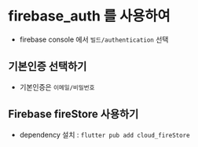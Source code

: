 # firebase_auth 를 사용하여

- firebase console 에서 `빌드/authentication` 선택

## 기본인증 선택하기

- 기본인증은 `이메일/비밀번호`

## Firebase fireStore 사용하기

- dependency 설치 : `flutter pub add cloud_fireStore`
